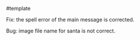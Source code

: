 #template

Fix: the spell error of the main message is corrected.

Bug: image file name for santa is not correct.
